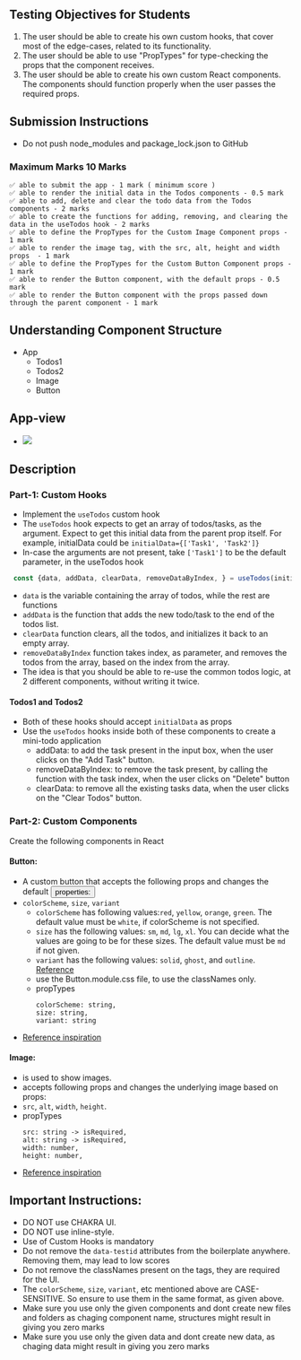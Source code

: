 ## Testing Objectives for Students
1. The user should be able to create his own custom hooks, that cover most of the edge-cases, related to its functionality.
2. The user should be able to use "PropTypes" for type-checking the props that the component receives.
3. The user should be able to create his own custom React components. The components should function properly when the user passes the required props.

## Submission Instructions
- Do not push node_modules and package_lock.json to GitHub

### Maximum Marks 10 Marks
```
✅ able to submit the app - 1 mark ( minimum score )
✅ able to render the initial data in the Todos components - 0.5 mark
✅ able to add, delete and clear the todo data from the Todos components - 2 marks 
✅ able to create the functions for adding, removing, and clearing the data in the useTodos hook - 2 marks
✅ able to define the PropTypes for the Custom Image Component props - 1 mark
✅ able to render the image tag, with the src, alt, height and width props  - 1 mark
✅ able to define the PropTypes for the Custom Button Component props - 1 mark
✅ able to render the Button component, with the default props - 0.5 mark
✅ able to render the Button component with the props passed down through the parent component - 1 mark
```

## Understanding Component Structure
- App
    - Todos1
    - Todos2
    - Image
    - Button

## App-view
- ![](https://i.imgur.com/6KSrwz6.png)

## Description
### Part-1: Custom Hooks
- Implement the `useTodos` custom hook
- The `useTodos` hook expects to get an array of todos/tasks, as the argument. Expect to get this initial data from the parent prop itself.
For example, initialData could be `initialData={['Task1', 'Task2']}`
- In-case the arguments are not present, take `['Task1']` to be the default parameter, in the useTodos hook

```JavaScript
 const {data, addData, clearData, removeDataByIndex, } = useTodos(initialData)
```
- `data` is the variable containing the array of todos, while the rest are functions
- `addData` is the function that adds the new todo/task to the end of the todos list.
- `clearData` function clears, all the todos, and initializes it back to an empty array.
- `removeDataByIndex` function takes index, as parameter, and removes the todos from the array, based on the index from the array.
- The idea is that you should be able to re-use the common todos logic, at 2 different components, without writing it twice.


#### Todos1 and Todos2
- Both of these hooks should accept `initialData` as props 
- Use the `useTodos` hooks inside both of these components to create a mini-todo application
    - addData: to add the task present in the input box, when the user clicks on the "Add Task" button.
    - removeDataByIndex: to remove the task present, by calling the function with the task index, when the user clicks on "Delete" button
    - clearData: to remove all the existing tasks data, when the user clicks on the "Clear Todos" button.

### Part-2: Custom Components
Create the following components in React
#### Button:

- A custom button that accepts the following props and changes the default <button> properties:
- `colorScheme`, `size`, `variant`
  - `colorScheme` has following values:`red`, `yellow`, `orange`, `green`. The default value must be `white`, if colorScheme is not specified.
  - `size` has the following values: `sm`, `md`, `lg`, `xl`. You can decide what the values are going to be for these sizes. The default value must be `md` if not given.
  - `variant` has the following values: `solid`, `ghost`, and `outline`. [Reference](https://chakra-ui.com/docs/components/button/usage#button-variants)
  - use the Button.module.css file, to use the classNames only.
  - propTypes 
    ```
    colorScheme: string,
    size: string, 
    variant: string
    ```
 - [Reference inspiration](https://chakra-ui.com/docs/components/button)

#### Image:

- is used to show images.
- accepts following props and changes the underlying image based on props:
- `src`, `alt`, `width`, `height`.
- propTypes 
    ```
    src: string -> isRequired,
    alt: string -> isRequired,
    width: number,
    height: number,
    ```
- [Reference inspiration](https://chakra-ui.com/docs/components/image)
## Important Instructions:
- DO NOT use CHAKRA UI.
- DO NOT use inline-style.
- Use of Custom Hooks is mandatory
- Do not remove the `data-testid` attributes from the boilerplate anywhere. Removing them, may lead to low scores
- Do not remove the classNames present on the tags, they are required for the UI.
- The `colorScheme`, `size`, `variant`, etc mentioned above are CASE-SENSITIVE. So ensure to use them in the same format, as given above.
- Make sure you use only the given components and dont create new files and folders as chaging component name, structures might result in giving you zero marks
- Make sure you use only the given data and dont create new data, as chaging data might result in giving you zero marks
